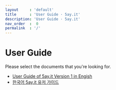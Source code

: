 ```yaml
---
layout     : 'default'
title      : 'User Guide · 5ay.it'
description: 'User Guide · 5ay.it'
nav_order  :  0
permalink  : '/'
---
```


# User Guide

Please select the documents that you're looking for.

- <a href="/v_1_en">User Guide of 5ay.it Version 1 in Engish</a>
- <a href="/v_1_ko">한국어 5ay.it 유저 가이드</a>
